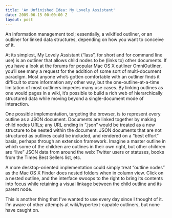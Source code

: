 ```yaml
---
title: 'An Unfinished Idea: My Lovely Assistant'
date: 2009-06-15 00:00:00 Z
layout: post
---
```


An information management tool; essentially, a wikified outliner, or an outliner for linked data structures, depending on how you want to conceive of it.

At its simplest, My Lovely Assistant (“lass”, for short and for command line use) is an outliner that allows child nodes to be (links to) other documents. If you have a look at the forums for popular Mac OS X outliner OmniOutliner, you’ll see many a request for the addition of some sort of multi-document paradigm. Most anyone who’s gotten comfortable with an outliner finds it difficult to store information any other way, but the one-outline-at-a-time limitation of most outliners impedes many use cases. By linking outlines as one would pages in a wiki, it’s possible to build a rich web of hierarchically structured data while moving beyond a single-document mode of interaction.

One possible implementation, targeting the browser, is to represent every outline as a JSON document. Documents are linked together by making child nodes URLs; any URL ending in “.json” would be treated as a new structure to be nested within the document. JSON documents that are not structured as outlines could be included, and rendered on a “best effort” basis, perhaps through an extension framework. Imagine a master outline in which some of the children are outlines in their own right, but other children are “live” JSON data from around the web: Twitter users or statuses, books from the Times Best Sellers list, etc.

A more desktop-oriented implementation could simply treat “outline nodes” as the Mac OS X Finder does nested folders when in column view. Click on a nested outline, and the interface swoops to the right to bring its contents into focus while retaining a visual linkage between the child outline and its parent node.

This is another thing that I’ve wanted to use every day since I thought of it. I’m aware of other attempts at wiki/hypertext-capable outliners, but none have caught on.
